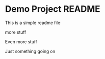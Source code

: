 # Demo Project README

This is a simple readme file

more stuff

Even more stuff

Just something going on
